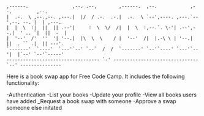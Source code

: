 
    ,------.                ,--. .--,        ,------.  ,--.            ,--.         ,--.
    |  .-.  \ ,--.,--. ,---.|  |/  / .-.  .-.|  .-.  \ `--',----. ,---.`--',--. --. |  | ,---.
    |  |  \  :|  ||  || .--'|     :  \  \/  /|  |  \  :,--.`. \-'| .--',--.|  ' .. `|  ||  -  |
    |  '--'  /'  ''  '| '--.|  |\  \  \    / |  '--'  /|  |.-\ \ | '--.|  ||  . `` .|  || ---'.
    `-------'  `----'  `---'`--' `--`  /  /  `-------' `--'`----' `---'`--'|  |`--' `--'`-----'
    ---------------------------------- `-' ------------------------------- `--' ---------------


Here is a book swap app for Free Code Camp. It includes the following functionality:

-Authentication
-List your books
-Update your profile
-View all books users have added
_Request a book swap with someone
-Approve a swap someone else initated